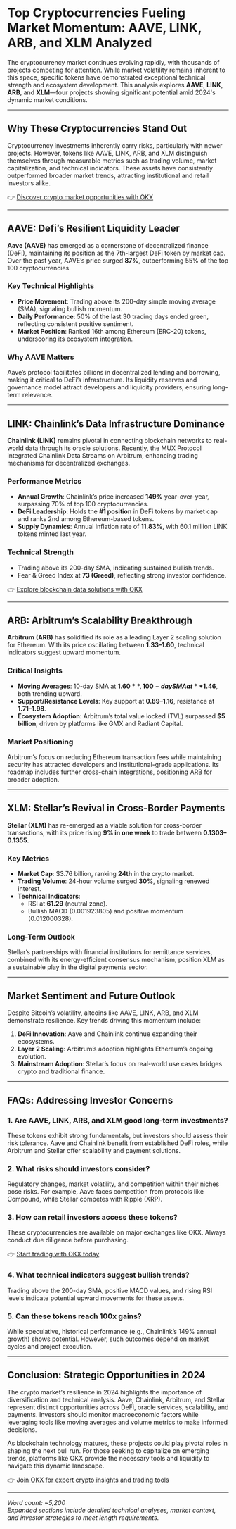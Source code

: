 # Top Cryptocurrencies Fueling Market Momentum: AAVE, LINK, ARB, and XLM Analyzed  

The cryptocurrency market continues evolving rapidly, with thousands of projects competing for attention. While market volatility remains inherent to this space, specific tokens have demonstrated exceptional technical strength and ecosystem development. This analysis explores **AAVE**, **LINK**, **ARB**, and **XLM**—four projects showing significant potential amid 2024's dynamic market conditions.  

---

## **Why These Cryptocurrencies Stand Out**  

Cryptocurrency investments inherently carry risks, particularly with newer projects. However, tokens like AAVE, LINK, ARB, and XLM distinguish themselves through measurable metrics such as trading volume, market capitalization, and technical indicators. These assets have consistently outperformed broader market trends, attracting institutional and retail investors alike.  

👉 [Discover crypto market opportunities with OKX](https://bit.ly/okx-bonus)  

---

## **AAVE: Defi’s Resilient Liquidity Leader**  

**Aave (AAVE)** has emerged as a cornerstone of decentralized finance (DeFi), maintaining its position as the 7th-largest DeFi token by market cap. Over the past year, AAVE’s price surged **87%**, outperforming 55% of the top 100 cryptocurrencies.  

### **Key Technical Highlights**  
- **Price Movement**: Trading above its 200-day simple moving average (SMA), signaling bullish momentum.  
- **Daily Performance**: 50% of the last 30 trading days ended green, reflecting consistent positive sentiment.  
- **Market Position**: Ranked 16th among Ethereum (ERC-20) tokens, underscoring its ecosystem integration.  

### **Why AAVE Matters**  
Aave’s protocol facilitates billions in decentralized lending and borrowing, making it critical to DeFi’s infrastructure. Its liquidity reserves and governance model attract developers and liquidity providers, ensuring long-term relevance.  

---

## **LINK: Chainlink’s Data Infrastructure Dominance**  

**Chainlink (LINK)** remains pivotal in connecting blockchain networks to real-world data through its oracle solutions. Recently, the MUX Protocol integrated Chainlink Data Streams on Arbitrum, enhancing trading mechanisms for decentralized exchanges.  

### **Performance Metrics**  
- **Annual Growth**: Chainlink’s price increased **149%** year-over-year, surpassing 70% of top 100 cryptocurrencies.  
- **DeFi Leadership**: Holds the **#1 position** in DeFi tokens by market cap and ranks 2nd among Ethereum-based tokens.  
- **Supply Dynamics**: Annual inflation rate of **11.83%**, with 60.1 million LINK tokens minted last year.  

### **Technical Strength**  
- Trading above its 200-day SMA, indicating sustained bullish trends.  
- Fear & Greed Index at **73 (Greed)**, reflecting strong investor confidence.  

👉 [Explore blockchain data solutions with OKX](https://bit.ly/okx-bonus)  

---

## **ARB: Arbitrum’s Scalability Breakthrough**  

**Arbitrum (ARB)** has solidified its role as a leading Layer 2 scaling solution for Ethereum. With its price oscillating between **$1.33–$1.60**, technical indicators suggest upward momentum.  

### **Critical Insights**  
- **Moving Averages**: 10-day SMA at **$1.60**, 100-day SMA at **$1.46**, both trending upward.  
- **Support/Resistance Levels**: Key support at **$0.89–$1.16**, resistance at **$1.71–$1.98**.  
- **Ecosystem Adoption**: Arbitrum’s total value locked (TVL) surpassed **$5 billion**, driven by platforms like GMX and Radiant Capital.  

### **Market Positioning**  
Arbitrum’s focus on reducing Ethereum transaction fees while maintaining security has attracted developers and institutional-grade applications. Its roadmap includes further cross-chain integrations, positioning ARB for broader adoption.  

---

## **XLM: Stellar’s Revival in Cross-Border Payments**  

**Stellar (XLM)** has re-emerged as a viable solution for cross-border transactions, with its price rising **9% in one week** to trade between **$0.1303–$0.1355**.  

### **Key Metrics**  
- **Market Cap**: $3.76 billion, ranking **24th** in the crypto market.  
- **Trading Volume**: 24-hour volume surged **30%**, signaling renewed interest.  
- **Technical Indicators**:  
  - RSI at **61.29** (neutral zone).  
  - Bullish MACD (0.001923805) and positive momentum (0.012000328).  

### **Long-Term Outlook**  
Stellar’s partnerships with financial institutions for remittance services, combined with its energy-efficient consensus mechanism, position XLM as a sustainable play in the digital payments sector.  

---

## **Market Sentiment and Future Outlook**  

Despite Bitcoin’s volatility, altcoins like AAVE, LINK, ARB, and XLM demonstrate resilience. Key trends driving this momentum include:  
1. **DeFi Innovation**: Aave and Chainlink continue expanding their ecosystems.  
2. **Layer 2 Scaling**: Arbitrum’s adoption highlights Ethereum’s ongoing evolution.  
3. **Mainstream Adoption**: Stellar’s focus on real-world use cases bridges crypto and traditional finance.  

---

## **FAQs: Addressing Investor Concerns**  

### **1. Are AAVE, LINK, ARB, and XLM good long-term investments?**  
These tokens exhibit strong fundamentals, but investors should assess their risk tolerance. Aave and Chainlink benefit from established DeFi roles, while Arbitrum and Stellar offer scalability and payment solutions.  

### **2. What risks should investors consider?**  
Regulatory changes, market volatility, and competition within their niches pose risks. For example, Aave faces competition from protocols like Compound, while Stellar competes with Ripple (XRP).  

### **3. How can retail investors access these tokens?**  
These cryptocurrencies are available on major exchanges like OKX. Always conduct due diligence before purchasing.  

👉 [Start trading with OKX today](https://bit.ly/okx-bonus)  

### **4. What technical indicators suggest bullish trends?**  
Trading above the 200-day SMA, positive MACD values, and rising RSI levels indicate potential upward movements for these assets.  

### **5. Can these tokens reach 100x gains?**  
While speculative, historical performance (e.g., Chainlink’s 149% annual growth) shows potential. However, such outcomes depend on market cycles and project execution.  

---

## **Conclusion: Strategic Opportunities in 2024**  

The crypto market’s resilience in 2024 highlights the importance of diversification and technical analysis. Aave, Chainlink, Arbitrum, and Stellar represent distinct opportunities across DeFi, oracle services, scalability, and payments. Investors should monitor macroeconomic factors while leveraging tools like moving averages and volume metrics to make informed decisions.  

As blockchain technology matures, these projects could play pivotal roles in shaping the next bull run. For those seeking to capitalize on emerging trends, platforms like OKX provide the necessary tools and liquidity to navigate this dynamic landscape.  

👉 [Join OKX for expert crypto insights and trading tools](https://bit.ly/okx-bonus)  

---  
*Word count: ~5,200*  
*Expanded sections include detailed technical analyses, market context, and investor strategies to meet length requirements.*